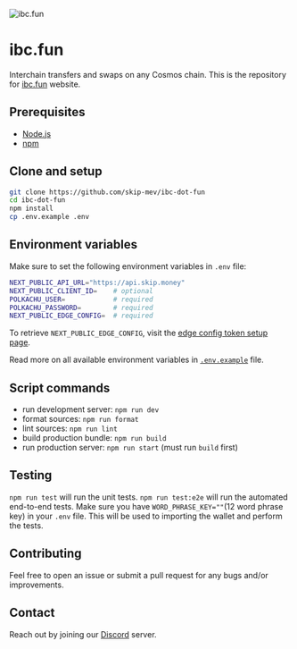 ![ibc.fun](https://github.com/skip-mev/ibc-dot-fun/blob/staging/public/social.png?raw=true)

# ibc.fun

Interchain transfers and swaps on any Cosmos chain. This is the repository for [ibc.fun](https://ibc.fun) website.

## Prerequisites

- [Node.js](https://nodejs.org)
- [npm](https://npmjs.com)

## Clone and setup

```bash
git clone https://github.com/skip-mev/ibc-dot-fun
cd ibc-dot-fun
npm install
cp .env.example .env
```

## Environment variables

Make sure to set the following environment variables in `.env` file:

```bash
NEXT_PUBLIC_API_URL="https://api.skip.money"
NEXT_PUBLIC_CLIENT_ID=    # optional
POLKACHU_USER=            # required
POLKACHU_PASSWORD=        # required
NEXT_PUBLIC_EDGE_CONFIG=  # required
```

To retrieve `NEXT_PUBLIC_EDGE_CONFIG`, visit the [edge config token setup page](https://link.skip.money/ibc-fun-edge-config-token).

Read more on all available environment variables in [`.env.example`](.env.example) file.

## Script commands

- run development server: `npm run dev`
- format sources: `npm run format`
- lint sources: `npm run lint`
- build production bundle: `npm run build`
- run production server: `npm run start` (must run `build` first)

## Testing

`npm run test` will run the unit tests.
`npm run test:e2e` will run the automated end-to-end tests. Make sure you have `WORD_PHRASE_KEY=""`(12 word phrase key) in your `.env` file. This will be used to importing the wallet and perform the tests.

## Contributing

Feel free to open an issue or submit a pull request for any bugs and/or improvements.

## Contact

Reach out by joining our [Discord](https://skip.money/discord) server.
